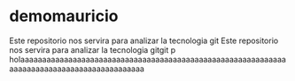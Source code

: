 # demomauricio
Este repositorio nos servira para analizar la tecnologia git
Este repositorio nos servira para analizar la tecnologia gitgit p
holaaaaaaaaaaaaaaaaaaaaaaaaaaaaaaaaaaaaaaaaaaaaaaaaaaaaaaaaaaaaaaaaaaaaaaaaaaaaaaaaaaaaaaaaaaaa